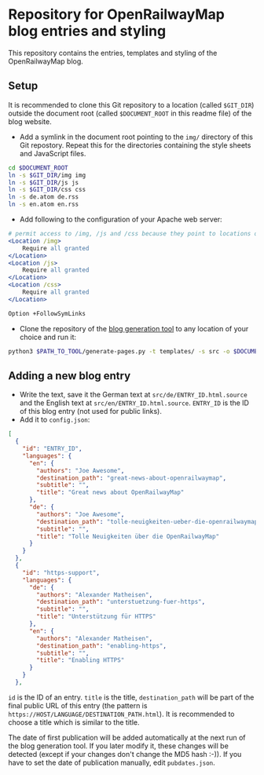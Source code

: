 # Repository for OpenRailwayMap blog entries and styling

This repository contains the entries, templates and styling of the OpenRailwayMap blog.

## Setup

It is recommended to clone this Git repository to a location (called `$GIT_DIR`) outside the
document root (called `$DOCUMENT_ROOT` in this readme file) of the blog website.

* Add a symlink in the document root pointing to the `img/` directory of this Git repostory. Repeat
this for the directories containing the style sheets and JavaScript files.

```sh
cd $DOCUMENT_ROOT
ln -s $GIT_DIR/img img
ln -s $GIT_DIR/js js
ln -s $GIT_DIR/css css
ln -s de.atom de.rss
ln -s en.atom en.rss
```

* Add following to the configuration of your Apache web server:

```Apache
# permit access to /img, /js and /css because they point to locations outside of your document root
<Location /img>
    Require all granted
</Location>
<Location /js>
    Require all granted
</Location>
<Location /css>
    Require all granted
</Location>

Option +FollowSymLinks
```

* Clone the repository of the
[blog generation tool](https://github.com/Nakaner/static-blog-generator) to any location of your
choice and run it:

```sh
python3 $PATH_TO_TOOL/generate-pages.py -t templates/ -s src -o $DOCUMENT_ROOT config.json
```

## Adding a new blog entry

* Write the text, save it the German text at `src/de/ENTRY_ID.html.source` and the English text at
`src/en/ENTRY_ID.html.source`. `ENTRY_ID` is the ID of this blog entry (not used for public links).
* Add it to `config.json`:

```json
[
  {
    "id": "ENTRY_ID",
    "languages": {
      "en": {
        "authors": "Joe Awesome",
        "destination_path": "great-news-about-openrailwaymap",
        "subtitle": "",
        "title": "Great news about OpenRailwayMap"
      },
      "de": {
        "authors": "Joe Awesome",
        "destination_path": "tolle-neuigkeiten-ueber-die-openrailwaymap",
        "subtitle": "",
        "title": "Tolle Neuigkeiten über die OpenRailwayMap"
      }
    }
  },
  {
    "id": "https-support",
    "languages": {
      "de": {
        "authors": "Alexander Matheisen",
        "destination_path": "unterstuetzung-fuer-https",
        "subtitle": "",
        "title": "Unterstützung für HTTPS"
      },
      "en": {
        "authors": "Alexander Matheisen",
        "destination_path": "enabling-https",
        "subtitle": "",
        "title": "Enabling HTTPS"
      }
    }
  },
```

`id` is the ID of an entry. `title` is the title, `destination_path` will be part of the final
public URL of this entry (the pattern is `https://HOST/LANGUAGE/DESTINATION_PATH.html`). It is
recommended to choose a title which is similar to the title.

The date of first publication will be added automatically at the next run of the blog generation
tool. If you later modify it, these changes will be detected (except if your changes don't change
the MD5 hash :-)). If you have to set the date of publication manually, edit `pubdates.json`.
